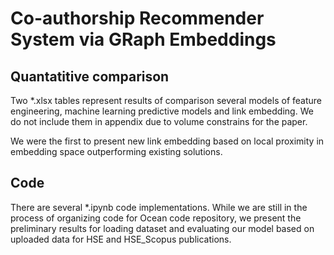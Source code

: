 # Co-authorship Recommender System via GRaph Embeddings

## Quantatitive comparison
Two *.xlsx tables represent results of comparison several models of feature engineering, machine learning predictive models and link embedding.
We do not include them in appendix due to volume constrains for the paper.

We were the first to present new link embedding based on local proximity in embedding space outperforming existing solutions.

## Code
There are several *.ipynb code implementations. While we are still in the process of organizing code for Ocean code repository, we present the preliminary results for loading dataset and evaluating our model based on uploaded data for HSE and HSE_Scopus publications.

